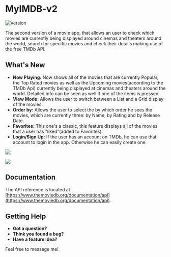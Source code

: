 # MyIMDB-v2
![Version](https://img.shields.io/badge/version-v2.0-blue.svg)

The second version of a movie app, that allows an user to check which movies are currently being displayed around cinemas and theaters around the world, search for specific movies and check their details making use of the free TMDb API.

## What's New

* **Now Playing:** Now shows all of the movies that are currently Popular, the Top Rated movies as well as the Upcoming movies(according to the TMDb Api) currently being displayed at cinemas and theaters around the world. Detailed info can be seen as well if one of the items is pressed.
* **View Mode:** Allows the user to switch between a List and a Grid display of the movies.
* **Order by:** Allows the user to select the by which order he sees the movies, which are currently three: by Name, by Rating and by Release Date.
* **Favorites:** This one's a classic, this feature displays all of the movies that a user has "liked"(added to Favorites).
* **Login/Sign Up:** If the user has an account on TMDb, he can use that account to login in the app. Otherwise he can easily create one.

![](https://i.imgur.com/IlAPoLF.png)







![](https://i.imgur.com/nt3vYXg.png)

## Documentation

The API reference is located at [https://www.themoviedb.org/documentation/api](https://www.themoviedb.org/documentation/api).

## Getting Help

- **Got a question?**
- **Think you found a bug?** 
- **Have a feature idea?** 

Feel free to message me!


 







